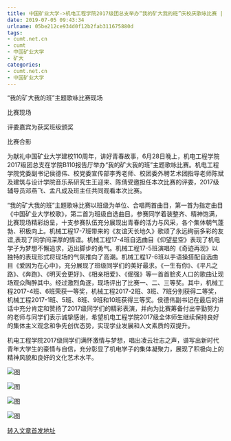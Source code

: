 ```yaml
---
title: 中国矿业大学->机电工程学院2017级团总支举办“我的矿大我的班”庆校庆歌咏比赛 | cumt.net.cn
date: 2019-07-05 09:43:34
urlname: 05be212ce934d0f12b2fab311675880d
tags: 
- cumt.net.cn
- cumt
- 中国矿业大学
- 矿大
categories:
- cumt.net.cn
- 中国矿业大学
---
```



“我的矿大我的班”主题歌咏比赛现场

比赛现场

评委嘉宾为获奖班级颁奖

比赛合影

为献礼中国矿业大学建校110周年，讲好青春故事，6月28日晚上，机电工程学院2017级团总支在学院B110报告厅举办“我的矿大我的班”主题歌咏比赛。机电工程学院党委副书记侯德伟、校党委宣传部李秀老师、校团委外聘艺术团指导老师陈斌及建筑与设计学院音乐系研究生王迎来、陈倩受邀担任本次比赛的评委，2017级辅导员邓燕飞、孟凡成及班主任共同观看本次比赛。

“我的矿大我的班”主题歌咏比赛以班级为单位、合唱两首曲目，第一首为指定曲目《中国矿业大学校歌》，第二首为班级自选曲目。参赛同学着装整齐、精神饱满，比赛现场精彩纷呈，十支参赛队伍充分展现出青春的活力与风采，各个集体朝气蓬勃、积极向上。机械工程17-7班带来的《友谊天长地久》歌颂了永远绚丽多彩的友谊,表现了同学间深厚的情谊。机械工程17-4班自选曲目《仰望星空》表现了机电学子为梦想不懈追求，迈出脚步的勇气。机械工程17-5班演唱的《奇迹再现》以独特的表现形式将现场的气氛推向了高潮。机械工程17-6班以手语操搭配自选曲目《爱因为在心中》，充分展现了班级同学们的美好最求。《一生有你》、《平凡之路》、《奔跑》、《明天会更好》、《相亲相爱》、《倔强》等一首首脍炙人口的歌曲让现场观众陶醉其中。经过激烈角逐，现场评出了比赛一、二、三等奖。其中，机械工程2017-4班、6班荣获一等奖，机械工程2017-2班、3班、7班分别获得二等奖，机械工程2017-1班、5班、8班、9班和10班获得三等奖。侯德伟副书记在最后的讲话中充分肯定和赞扬了2017级同学们的精彩表演，并向为比赛筹备付出辛勤努力的老师与同学们表示诚挚感谢，希望机电工程学院2017级全体师生继续保持良好的集体主义观念和争先创优态势，实现学业发展和人文素质的双提升。

机电工程学院2017级同学们满怀激情与梦想，唱出凌云壮志之声，谱写出新时代青年大学生的豪情与自信，充分彰显了机电学子的集体凝聚力，展现了积极向上的精神风貌和良好的文化艺术水平。



![图](http://xwzx.cumt.edu.cn/_upload/article/images/a7/77/408cebbe4577a1fe10fea059bf56/34f6aecd-96a4-4070-8300-e48c845ee2cc.jpg)

![图](http://xwzx.cumt.edu.cn/_upload/article/images/a7/77/408cebbe4577a1fe10fea059bf56/e62d296c-35ff-473e-b904-d6dc92cfb95a.jpg)

![图](http://xwzx.cumt.edu.cn/_upload/article/images/a7/77/408cebbe4577a1fe10fea059bf56/b3e671bf-dc88-4fae-86ad-e61524f255cb.jpg)

![图](http://xwzx.cumt.edu.cn/_upload/article/images/a7/77/408cebbe4577a1fe10fea059bf56/c46ad410-81fc-4874-bebb-bd799202d0fe.jpg)

[转入文章首发地址](http://xwzx.cumt.edu.cn/1d/43/c523a531779/page.htm)